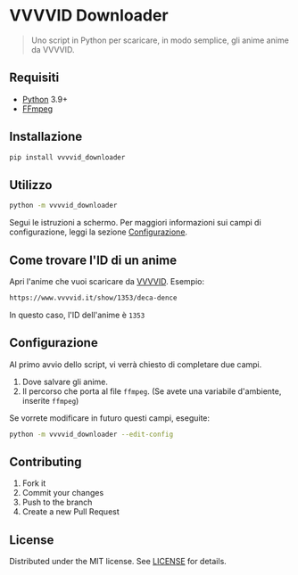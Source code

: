 # VVVVID Downloader

> Uno script in Python per scaricare, in modo semplice, gli anime anime da VVVVID.

## Requisiti

- [Python](https://python.org) 3.9+
- [FFmpeg](https://ffmpeg.org/)

## Installazione

```bash
pip install vvvvid_downloader
```

## Utilizzo

```bash
python -m vvvvid_downloader
```

Segui le istruzioni a schermo. Per maggiori informazioni sui campi di configurazione, leggi la sezione [Configurazione](#Configurazione).

## Come trovare l'ID di un anime

Apri l'anime che vuoi scaricare da [VVVVID](https://www.vvvvid.it). Esempio:

```sh
https://www.vvvvid.it/show/1353/deca-dence
```

In questo caso, l'ID dell'anime è `1353`

## Configurazione

Al primo avvio dello script, vi verrà chiesto di completare due campi.

1. Dove salvare gli anime.
2. Il percorso che porta al file `ffmpeg`. (Se avete una variabile d'ambiente, inserite `ffmpeg`)

Se vorrete modificare in futuro questi campi, eseguite:

```bash
python -m vvvvid_downloader --edit-config
```

## Contributing

1. Fork it
2. Commit your changes
3. Push to the branch
4. Create a new Pull Request

## License

Distributed under the MIT license. See [LICENSE](LICENSE) for details.
